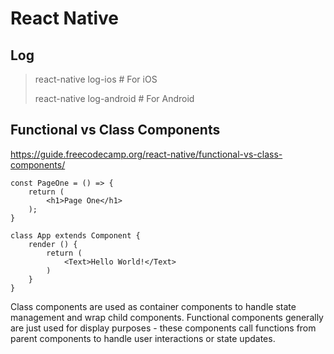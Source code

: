 # React Native

## Log

> react-native log-ios        # For iOS
> 
> react-native log-android    # For Android

## Functional vs Class Components

https://guide.freecodecamp.org/react-native/functional-vs-class-components/

```
const PageOne = () => {
    return (
        <h1>Page One</h1>
    );
}
```

```
class App extends Component {
    render () {
        return (
            <Text>Hello World!</Text>
        )
    }
}
```


Class components are used as container components to handle state management and wrap child components. Functional components generally are just used for display purposes - these components call functions from parent components to handle user interactions or state updates.

